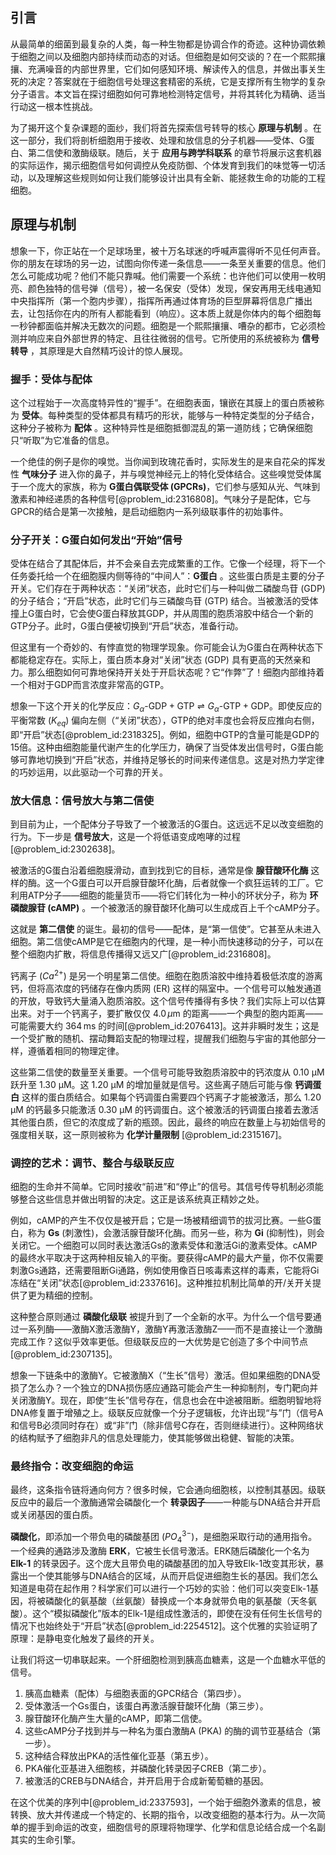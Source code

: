 ## 引言
从最简单的细菌到最复杂的人类，每一种生物都是协调合作的奇迹。这种协调依赖于细胞之间以及细胞内部持续而动态的对话。但细胞是如何交谈的？在一个熙熙攘攘、充满噪音的内部世界里，它们如何感知环境、解读传入的信息，并做出事关生死的决定？答案就在于细胞信号处理这套精密的系统，它是支撑所有生物学的复杂分子语言。本文旨在探讨细胞如何可靠地检测特定信号，并将其转化为精确、适当行动这一根本性挑战。

为了揭开这个复杂课题的面纱，我们将首先探索信号转导的核心 **原理与机制** 。在这一部分，我们将剖析细胞用于接收、处理和放信息的分子机器——受体、G蛋白、第二信使和激酶级联。随后，关于 **应用与跨学科联系** 的章节将展示这套机器的实际运作，揭示细胞信号如何调控从免疫防御、个体发育到我们的味觉等一切活动，以及理解这些规则如何让我们能够设计出具有全新、能拯救生命的功能的工程细胞。

## 原理与机制

想象一下，你正站在一个足球场里，被十万名球迷的呼喊声震得听不见任何声音。你的朋友在球场的另一边，试图向你传递一条信息——一条至关重要的信息。他们怎么可能成功呢？他们不能只靠喊。他们需要一个系统：也许他们可以使用一枚明亮、颜色独特的信号弹（信号），被一名保安（受体）发现，保安再用无线电通知中央指挥所（第一个胞内步骤），指挥所再通过体育场的巨型屏幕将信息广播出去，让包括你在内的所有人都能看到（响应）。这本质上就是你体内的每个细胞每一秒钟都面临并解决无数次的问题。细胞是一个熙熙攘攘、嘈杂的都市，它必须检测并响应来自外部世界的特定、且往往微弱的信号。它所使用的系统被称为 **信号转导** ，其原理是大自然精巧设计的惊人展现。

### 握手：受体与配体

这个过程始于一次高度特异性的“握手”。在细胞表面，镶嵌在其膜上的蛋白质被称为 **受体**。每种类型的受体都具有精巧的形状，能够与一种特定类型的分子结合，这种分子被称为 **配体** 。这种特异性是细胞抵御混乱的第一道防线；它确保细胞只“听取”为它准备的信息。

一个绝佳的例子是你的嗅觉。当你闻到玫瑰花香时，实际发生的是来自花朵的挥发性 **气味分子** 进入你的鼻子，并与嗅觉神经元上的特化受体结合。这些嗅觉受体属于一个庞大的家族，称为 **G蛋白偶联受体 (GPCRs)**，它们参与感知从光、气味到激素和神经递质的各种信号[@problem_id:2316808]。气味分子是配体，它与GPCR的结合是第一次接触，是启动细胞内一系列级联事件的初始事件。

### 分子开关：G蛋白如何发出“开始”信号

受体在结合了其配体后，并不会亲自去完成繁重的工作。它像一个经理，将下一个任务委托给一个在细胞膜内侧等待的“中间人”：**G蛋白** 。这些蛋白质是主要的分子开关。它们存在于两种状态：“关闭”状态，此时它们与一种叫做二磷酸鸟苷 (GDP) 的分子结合；“开启”状态，此时它们与三磷酸鸟苷 (GTP) 结合。当被激活的受体撞上G蛋白时，它会使G蛋白释放其GDP，并从周围的胞质溶胶中结合一个新的GTP分子。此时，G蛋白便被切换到“开启”状态，准备行动。

但这里有一个奇妙的、有悖直觉的物理学现象。你可能会认为G蛋白在两种状态下都能稳定存在。实际上，蛋白质本身对“关闭”状态 (GDP) 具有更高的天然亲和力。那么细胞如何可靠地保持开关处于开启状态呢？它“作弊”了！细胞内部维持着一个相对于GDP而言浓度非常高的GTP。

想象一下这个开关的化学反应：$G_{\alpha}\text{-GDP} + \text{GTP} \rightleftharpoons G_{\alpha}\text{-GTP} + \text{GDP}$。即使反应的平衡常数 ($K_{eq}$) 偏向左侧（“关闭”状态），GTP的绝对丰度也会将反应推向右侧，即“开启”状态[@problem_id:2318325]。例如，细胞中GTP的含量可能是GDP的15倍。这种由细胞能量代谢产生的化学压力，确保了当受体发出信号时，G蛋白能够可靠地切换到“开启”状态，并维持足够长的时间来传递信息。这是对热力学定律的巧妙运用，以此驱动一个可靠的开关。

### 放大信息：信号放大与第二信使

到目前为止，一个配体分子导致了一个被激活的G蛋白。这远远不足以改变细胞的行为。下一步是 **信号放大**，这是一个将低语变成咆哮的过程[@problem_id:2302638]。

被激活的G蛋白沿着细胞膜滑动，直到找到它的目标，通常是像 **腺苷酸环化酶** 这样的酶。这一个G蛋白可以开启腺苷酸环化酶，后者就像一个疯狂运转的工厂。它利用ATP分子——细胞的能量货币——将它们转化为一种小的环状分子，称为 **环磷酸腺苷 (cAMP)** 。一个被激活的腺苷酸环化酶可以生成成百上千个cAMP分子。

这就是 **第二信使** 的诞生。最初的信号——配体，是“第一信使”。它甚至从未进入细胞。第二信使cAMP是它在细胞内的代理，是一种小而快速移动的分子，可以在整个细胞内扩散，将信息传播得又远又广[@problem_id:2316808]。

钙离子 ($Ca^{2+}$) 是另一个明星第二信使。细胞在胞质溶胶中维持着极低浓度的游离钙，但将高浓度的钙储存在像内质网 (ER) 这样的隔室中。一个信号可以触发通道的开放，导致钙大量涌入胞质溶胶。这个信号传播得有多快？我们实际上可以估算出来。对于一个钙离子，要扩散仅仅 $4.0 \, \mu\text{m}$ 的距离——一个典型的胞内距离——可能需要大约 $364 \, \text{ms}$ 的时间[@problem_id:2076413]。这并非瞬时发生；这是一个受扩散的随机、摆动舞蹈支配的物理过程，提醒我们细胞与宇宙的其他部分一样，遵循着相同的物理定律。

这些第二信使的数量至关重要。一个信号可能导致胞质溶胶中的钙浓度从 $0.10$ µM 跃升至 $1.30$ µM。这 $1.20$ µM 的增加量就是信号。这些离子随后可能与像 **钙调蛋白** 这样的蛋白质结合。如果每个钙调蛋白需要四个钙离子才能被激活，那么 $1.20$ µM 的钙最多只能激活 $0.30$ µM 的钙调蛋白。这个被激活的钙调蛋白接着去激活其他蛋白质，但它的浓度成了新的瓶颈。因此，最终的响应在数量上与初始信号的强度相关联，这一原则被称为 **化学计量限制** [@problem_id:2315167]。

### 调控的艺术：调节、整合与级联反应

细胞的生命并不简单。它同时接收“前进”和“停止”的信号。其信号传导机制必须能够整合这些信息并做出明智的决定。这正是该系统真正精妙之处。

例如，cAMP的产生不仅仅是被开启；它是一场被精细调节的拔河比赛。一些G蛋白，称为 **Gs** (刺激性)，会激活腺苷酸环化酶。而另一些，称为 **Gi** (抑制性)，则会关闭它。一个细胞可以同时表达激活Gs的激素受体和激活Gi的激素受体。cAMP的最终水平取决于这两种相反输入的平衡。要获得cAMP的最大产量，你不仅需要刺激Gs通路，还需要阻断Gi通路，例如使用像百日咳毒素这样的毒素，它能将Gi冻结在“关闭”状态[@problem_id:2337616]。这种推拉机制比简单的开/关开关提供了更为精细的控制。

这种整合原则通过 **磷酸化级联** 被提升到了一个全新的水平。为什么一个信号要通过一系列酶——激酶X激活激酶Y，激酶Y再激活激酶Z——而不是直接让一个激酶完成工作？这似乎效率更低。但级联反应的一大优势是它创造了多个中间节点[@problem_id:2307135]。

想象一下链条中的激酶Y。它被激酶X（“生长”信号）激活。但如果细胞的DNA受损了怎么办？一个独立的DNA损伤感应通路可能会产生一种抑制剂，专门靶向并关闭激酶Y。现在，即使“生长”信号存在，信息也会在中途被阻断。细胞明智地将DNA修复置于增殖之上。级联反应就像一个分子逻辑板，允许出现“与”门（信号A和信号B必须同时存在）或“非”门（除非信号C存在，否则继续进行）。这种网络状的结构赋予了细胞非凡的信息处理能力，使其能够做出稳健、智能的决策。

### 最终指令：改变细胞的命运

最终，这条指令链将通向何方？很多时候，它会通向细胞核，以控制其基因。级联反应中的最后一个激酶通常会磷酸化一个 **转录因子**——一种能与DNA结合并开启或关闭基因的蛋白质。

**磷酸化**，即添加一个带负电的磷酸基团 ($PO_4^{3-}$)，是细胞采取行动的通用指令。一个经典的通路涉及激酶 **ERK**，它被生长信号激活。ERK随后磷酸化一个名为 **Elk-1** 的转录因子。这个庞大且带负电的磷酸基团的加入导致Elk-1改变其形状，暴露出一个使其能够与DNA结合的区域，从而开启促进细胞生长的基因。我们怎么知道是电荷在起作用？科学家们可以进行一个巧妙的实验：他们可以突变Elk-1基因，将被磷酸化的氨基酸（丝氨酸）替换成一个本身就带负电的氨基酸（天冬氨酸）。这个“模拟磷酸化”版本的Elk-1是组成性激活的，即使在没有任何生长信号的情况下也始终处于“开启”状态[@problem_id:2254512]。这个优雅的实验证明了原理：是静电变化触发了最终的开关。

让我们将这一切串联起来。一个肝细胞检测到胰高血糖素，这是一个血糖水平低的信号。

1.  胰高血糖素（配体）与细胞表面的GPCR结合（第四步）。
2.  受体激活一个Gs蛋白，该蛋白再激活腺苷酸环化酶（第三步）。
3.  腺苷酸环化酶产生大量的cAMP，即第二信使。
4.  这些cAMP分子找到并与一种名为蛋白激酶A (PKA) 的酶的调节亚基结合（第一步）。
5.  这种结合释放出PKA的活性催化亚基（第五步）。
6.  PKA催化亚基进入细胞核，并磷酸化转录因子CREB（第二步）。
7.  被激活的CREB与DNA结合，并开启用于合成新葡萄糖的基因。

在这个优美的序列中[@problem_id:2337593]，一个始于细胞外激素的信息，被转换、放大并传递成一个特定的、长期的指令，以改变细胞的基本行为。从一次简单的握手到命运的改变，细胞信号的原理将物理学、化学和信息论结合成一个名副其实的生命引擎。

